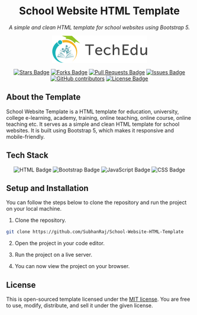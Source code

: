 <h1 align="center">School Website HTML Template</h1>
<p align="center"><i>A simple and clean HTML template for school websites using Bootstrap 5.</i></p>

<p align="center"><a href="#" target="_blank"><img src="img/logo/logo.png"  alt="Logo"></a></p>

<div align="center">
  <a href="https://github.com/SubhanRaj/School-Website-HTML-Template/stargazers"><img src="https://img.shields.io/github/stars/SubhanRaj/School-Website-HTML-Template" alt="Stars Badge"/></a>
<a href="https://github.com/SubhanRaj/School-Website-HTML-Template/network/members"><img src="https://img.shields.io/github/forks/SubhanRaj/School-Website-HTML-Template" alt="Forks Badge"/></a>
<a href="https://github.com/SubhanRaj/School-Website-HTML-Template/pulls"><img src="https://img.shields.io/github/issues-pr/SubhanRaj/School-Website-HTML-Template" alt="Pull Requests Badge"/></a>
<a href="https://github.com/SubhanRaj/School-Website-HTML-Template/issues"><img src="https://img.shields.io/github/issues/SubhanRaj/School-Website-HTML-Template" alt="Issues Badge"/></a>
<a href="https://github.com/SubhanRaj/School-Website-HTML-Template/graphs/contributors"><img alt="GitHub contributors" src="https://img.shields.io/github/contributors/SubhanRaj/School-Website-HTML-Template?color=2b9348"></a>
<a href="https://github.com/SubhanRaj/School-Website-HTML-Template/blob/main/LICENSE"><img src="https://img.shields.io/github/license/SubhanRaj/School-Website-HTML-Template?color=2b9348" alt="License Badge"/></a>
</div>

## About the Template

School Website Template is a HTML template for education, university, college e-learning, academy, training, online teaching, online course, online teaching etc. It serves as a simple and clean HTML template for school websites. It is built using Bootstrap 5, which makes it responsive and mobile-friendly. 


## Tech Stack


<div align="center">
<!-- HTML -->
<img src="https://img.shields.io/badge/HTML5-E34F26?style=for-the-badge&logo=html5&logoColor=white" alt="HTML Badge"/>
<!-- bootstrap -->
<img src="https://img.shields.io/badge/bootstrap-7952B3?style=for-the-badge&logo=bootstrap&logoColor=white" alt="Bootstrap Badge"/>
<!-- JS -->
<img src="https://img.shields.io/badge/JavaScript-F7DF1E?style=for-the-badge&logo=javascript&logoColor=black" alt="JavaScript Badge"/>
<!-- CSS -->
<img src="https://img.shields.io/badge/CSS3-1572B6?style=for-the-badge&logo=css3&logoColor=white" alt="CSS Badge"/>
</div>


## Setup and Installation

You can follow the steps below to clone the repository and run the project on your local machine.

1. Clone the repository.

```bash
git clone https://github.com/SubhanRaj/School-Website-HTML-Template
```

2. Open the project in your code editor.

3. Run the project on a live server.

4. You can now view the project on your browser.



## License

This is open-sourced template licensed under the [MIT license](LICENSE). You are free to use, modify, distribute, and sell it under the given license.


